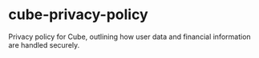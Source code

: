 # cube-privacy-policy
Privacy policy for Cube, outlining how user data and financial information are handled securely.
